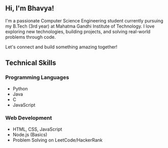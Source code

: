 ##  Hi, I'm Bhavya!

I'm a passionate Computer Science Engineering student currently pursuing my B.Tech (3rd year) at Mahatma Gandhi Institute of Technology. I love exploring new technologies, building projects, and solving real-world problems through code.

Let's connect and build something amazing together!

##  Technical Skills
### Programming Languages
- Python
- Java
- C
- JavaScript
### Web Development
- HTML, CSS, JavaScript
- Node.js (Basics)
- Problem Solving on LeetCode/HackerRank

